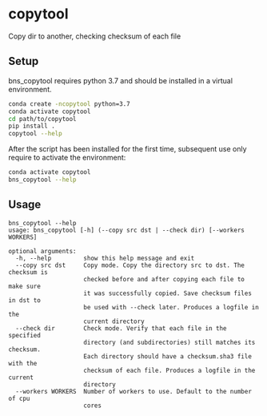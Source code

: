 # copytool
Copy dir to another, checking checksum of each file

## Setup

bns_copytool requires python 3.7 and should be installed in a virtual environment.

```bash
conda create -ncopytool python=3.7
conda activate copytool
cd path/to/copytool
pip install .
copytool --help
```

After the script has been installed for the first time, subsequent use only require to activate  the environment:
```bash
conda activate copytool
bns_copytool --help
```

## Usage

```
bns_copytool --help
usage: bns_copytool [-h] (--copy src dst | --check dir) [--workers WORKERS]

optional arguments:
  -h, --help         show this help message and exit
  --copy src dst     Copy mode. Copy the directory src to dst. The checksum is
                     checked before and after copying each file to make sure
                     it was successfully copied. Save checksum files in dst to
                     be used with --check later. Produces a logfile in the
                     current directory
  --check dir        Check mode. Verify that each file in the specified
                     directory (and subdirectories) still matches its checksum.
                     Each directory should have a checksum.sha3 file with the
                     checksum of each file. Produces a logfile in the current
                     directory
  --workers WORKERS  Number of workers to use. Default to the number of cpu
                     cores
```

